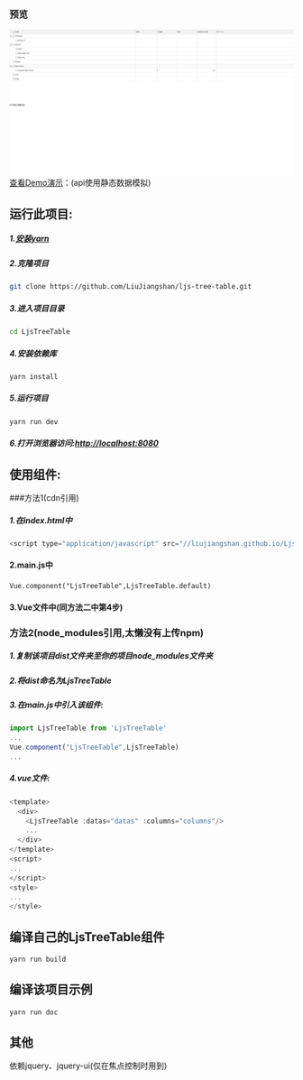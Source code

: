 ### 预览
![avatar](pre.png)
[查看Demo演示](https://liujiangshan.github.io/ljs-tree-table/index.html)：(api使用静态数据模拟)
## 运行此项目:
##### 1.[安装yarn](https://yarnpkg.com/zh-Hans/docs/install)
##### 2.克隆项目
```bash
git clone https://github.com/LiuJiangshan/ljs-tree-table.git
```
##### 3.进入项目目录
```bash
cd LjsTreeTable
```
##### 4.安装依赖库
```bash
yarn install
```
##### 5.运行项目
```bash
yarn run dev
```
##### 6.打开浏览器访问:[http://localhost:8080](http://localhost:8080)

## 使用组件:
###方法1(cdn引用)
##### 1.在index.html中
```javascript
<script type="application/javascript" src="//liujiangshan.github.io/LjsTreeTable/dist/index.js"></script>
```
#### 2.main.js中
```
Vue.component("LjsTreeTable",LjsTreeTable.default)
```
#### 3.Vue文件中(同方法二中第4步)
### 方法2(node_modules引用,太懒没有上传npm)
##### 1.复制该项目dist文件夹至你的项目node_modules文件夹
##### 2.将dist命名为LjsTreeTable
##### 3.在main.js中引入该组件:
```javascript
import LjsTreeTable from 'LjsTreeTable'
...
Vue.component("LjsTreeTable",LjsTreeTable)
...
```
##### 4.vue文件:
```javascript
<template>
  <div>
    <LjsTreeTable :datas="datas" :columns="columns"/>
    ...
  </div>
</template>
<script>
...
</script>
<style>
...
</style>
```
## 编译自己的LjsTreeTable组件
```bash
yarn run build
```
## 编译该项目示例
```bash
yarn run doc
```
## 其他
依赖jquery、jquery-ui(仅在焦点控制时用到)
